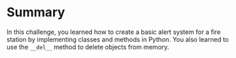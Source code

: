 # Summary

In this challenge, you learned how to create a basic alert system for a fire station by implementing classes and methods in Python. You also learned to use the `__del__` method to delete objects from memory.
